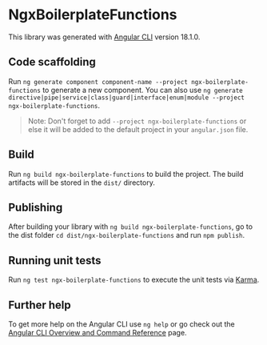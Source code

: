 # NgxBoilerplateFunctions

This library was generated with [Angular CLI](https://github.com/angular/angular-cli) version 18.1.0.

## Code scaffolding

Run `ng generate component component-name --project ngx-boilerplate-functions` to generate a new component. You can also use `ng generate directive|pipe|service|class|guard|interface|enum|module --project ngx-boilerplate-functions`.
> Note: Don't forget to add `--project ngx-boilerplate-functions` or else it will be added to the default project in your `angular.json` file. 

## Build

Run `ng build ngx-boilerplate-functions` to build the project. The build artifacts will be stored in the `dist/` directory.

## Publishing

After building your library with `ng build ngx-boilerplate-functions`, go to the dist folder `cd dist/ngx-boilerplate-functions` and run `npm publish`.

## Running unit tests

Run `ng test ngx-boilerplate-functions` to execute the unit tests via [Karma](https://karma-runner.github.io).

## Further help

To get more help on the Angular CLI use `ng help` or go check out the [Angular CLI Overview and Command Reference](https://angular.dev/tools/cli) page.

